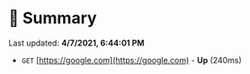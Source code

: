 # 📖 Summary
Last updated: **4/7/2021, 6:44:01 PM**

- `GET` [https://google.com](https://google.com) - **Up** (240ms)
